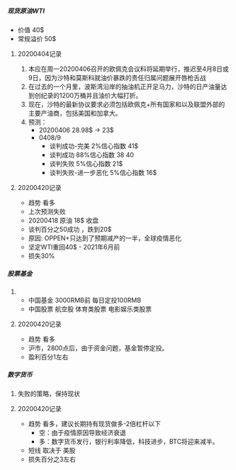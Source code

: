 
### 
##### 现货原油WTI
- 价值 40$
- 常规溢价 50$
1. 20200404记录
    1. 本应在周一20200406召开的欧佩克会议料将延期举行，推迟至4月8日或9日，因为沙特和莫斯科就油价暴跌的责任归属问题展开唇枪舌战 
    2. 在过去的一个月里，波斯湾沿岸的抽油机正开足马力，沙特的日产油量达到创纪录的1200万桶并且油价大幅打折。
    3. 现在，沙特的最新协议要求必须包括欧佩克+所有国家和以及联盟外部的主要产油商，包括美国和加拿大。
    4. 预测：
        - 20200406 28.98$ -> 23$
        - 0408/9
            - 谈判成功-完美  2%信心指数  41$
            - 谈判成功       88%信心指数 38$~40$
            - 谈判失败       5%信心指数  21$
            - 谈判失败-进一步恶化  5%信心指数  16$
    
2. 20200420记录
    - 趋势 看多
    - 上次预测失败
    - 20200418 原油 18$ 收盘
    - 谈判百分之50成功 ，跌到20$
    - 原因: OPPEN+只达到了预期减产的一半，全球疫情恶化
    - 坚定WTI重回40$ - 2021年6月前
    - 损失30%

##### 股票基金 
1. 
    - 中国基金 3000RMB前 每日定投100RMB
    - 中国股票 航空股 体育类股票 电影娱乐类股票
    
2. 20200420记录
    - 趋势 看多
    - 沪市，2800点后，由于资金问题，基金暂停定投。
    - 盈利百分1左右

##### 数字货币
1. 失败的策略，保持现状 

2. 20200420记录
    - 趋势 看多，建议长期持有现货做多-2倍杠杆以下
        - 空：由于疫情原因导致经济衰退
        - 多：数字货币发行，银行利率降低，科技进步，BTC将迎来减半。
    - 短线 取决于 美股
    - 损失百分之3左右
